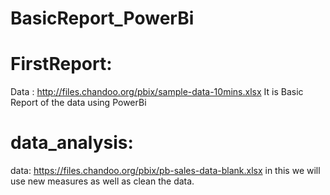 # BasicReport_PowerBi
# FirstReport:
Data : http://files.chandoo.org/pbix/sample-data-10mins.xlsx
It is Basic Report of the data using PowerBi


# data_analysis:
data: https://files.chandoo.org/pbix/pb-sales-data-blank.xlsx
in this we will use new measures as well as clean the data.
